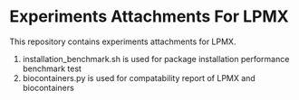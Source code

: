 # Experiments Attachments For LPMX
This repository contains experiments attachments for LPMX.  

1. installation_benchmark.sh is used for package installation performance benchmark test
2. biocontainers.py is used for compatability report of LPMX and biocontainers
